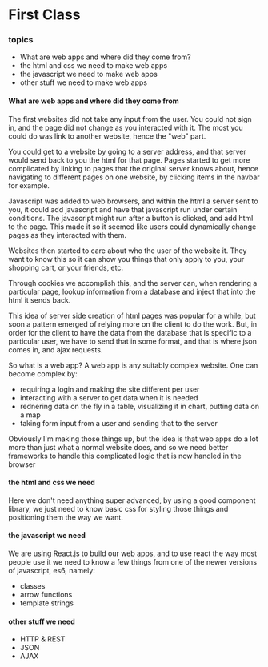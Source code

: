 # First Class

### topics
- What are web apps and where did they come from?
- the html and css we need to make web apps
- the javascript we need to make web apps
- other stuff we need to make web apps

#### What are web apps and where did they come from

The first websites did not take any input from the user. You could not sign in,
and the page did not change as you interacted with it. The most you could do was
link to another website, hence the "web" part.

You could get to a website by going to a server address, and that server would
send back to you the html for that page. Pages started to get more complicated
by linking to pages that the original server knows about, hence navigating to
different pages on one website, by clicking items in the navbar for example.

Javascript was added to web browsers, and within the html a server sent to you,
it could add javascript and have that javascript run under certain conditions.
The javascript might run after a button is clicked, and add html to the page.
This made it so it seemed like users could dynamically change pages as they
interacted with them. 

Websites then started to care about who the user of the website it. They want to
know this so it can show you things that only apply to you, your shopping cart,
or your friends, etc. 

Through cookies we accomplish this, and the server can, when rendering a
particular page, lookup information from a database and inject that into the
html it sends back.

This idea of server side creation of html pages was popular for a while, but
soon a pattern emerged of relying more on the client to do the work. But, in
order for the client to have the data from the database that is specific to a
particular user, we have to send that in some format, and that is where json
comes in, and ajax requests. 

So what is a web app? A web app is any suitably complex website. One can become
complex by:
- requiring a login and making the site different per user
- interacting with a server to get data when it is needed
- rednering data on the fly in a table, visualizing it in chart, putting data
  on a map
- taking form input from a user and sending that to the server

Obviously I'm making those things up, but the idea is that web apps do a lot
more than just what a normal website does, and so we need better frameworks to
handle this complicated logic that is now handled in the browser

#### the html and css we need

Here we don't need anything super advanced, by using a good component library,
we just need to know basic css for styling those things and positioning them the
way we want.

#### the javascript we need

We are using React.js to build our web apps, and to use react the way most
people use it we need to know a few things from one of the newer versions of
javascript, es6, namely:

- classes
- arrow functions
- template strings

#### other stuff we need

- HTTP & REST
- JSON
- AJAX
